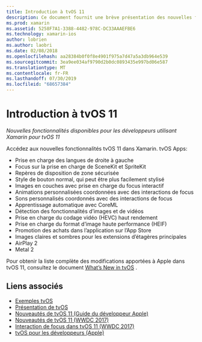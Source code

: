 ```yaml
---
title: Introduction à tvOS 11
description: Ce document fournit une brève présentation des nouvelles fonctionnalités disponibles pour les développeurs Xamarin dans tvOS 11 et des liens vers les notes de publication d’Apple.
ms.prod: xamarin
ms.assetid: 5258F7A1-3388-4482-978C-DC33AAAEFBE6
ms.technology: xamarin-ios
author: lobrien
ms.author: laobri
ms.date: 02/08/2018
ms.openlocfilehash: aa28384b0f0f8e4901f975a7d47a5a3db964e539
ms.sourcegitcommit: 3ea9ee034af9790d2b0dc0893435e997bd06e587
ms.translationtype: MT
ms.contentlocale: fr-FR
ms.lasthandoff: 07/30/2019
ms.locfileid: "68657384"
---
```

# <a name="introduction-to-tvos-11"></a>Introduction à tvOS 11

_Nouvelles fonctionnalités disponibles pour les développeurs utilisant Xamarin pour tvOS 11_

Accédez aux nouvelles fonctionnalités tvOS 11 dans Xamarin. tvOS Apps:

- Prise en charge des langues de droite à gauche 
- Focus sur la prise en charge de SceneKit et SpriteKit
- Repères de disposition de zone sécurisée 
- Style de bouton normal, qui peut être plus facilement stylisé
- Images en couches avec prise en charge du focus interactif
- Animations personnalisées coordonnées avec des interactions de focus
- Sons personnalisés coordonnés avec des interactions de focus
- Apprentissage automatique avec CoreML
- Détection des fonctionnalités d’images et de vidéos
- Prise en charge du codage vidéo (HEVC) haut rendement
- Prise en charge du format d’image haute performance (HEIF)
- Promotion des achats dans l’application sur l’App Store
- Images claires et sombres pour les extensions d’étagères principales
- AirPlay 2
- Metal 2

Pour obtenir la liste complète des modifications apportées à Apple dans tvOS 11, consultez le document [What’s New in tvOS](https://developer.apple.com/library/content/releasenotes/General/WhatsNewinTVOS/Articles/tvOS_11_0.html) .

## <a name="related-links"></a>Liens associés

- [Exemples tvOS](https://docs.microsoft.com/samples/browse/?products=xamarin&term=Xamarin.iOS+tvOS)
- [Présentation de tvOS](~/ios/tvos/index.md)
- [Nouveautés de tvOS 11 (Guide du développeur Apple)](https://developer.apple.com/library/content/releasenotes/General/WhatsNewinTVOS/Articles/tvOS_11_0.html)
- [Nouveautés de tvOS 11 (WWDC 2017)](https://developer.apple.com/videos/play/wwdc2017/209/)
- [Interaction de focus dans tvOS 11 (WWDC 2017)](https://developer.apple.com/videos/play/wwdc2017/224/)
- [tvOS pour les développeurs (Apple)](https://developer.apple.com/tvos/)
